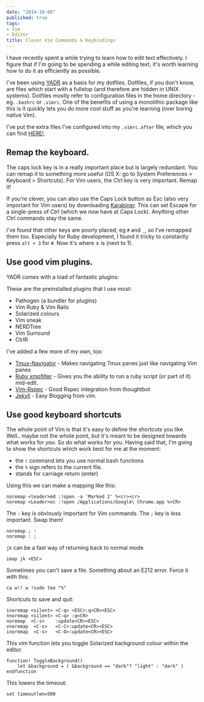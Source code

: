 ```yaml
---
date: "2014-10-08"
published: true
tags:
- Vim
- Editor
title: Clever Vim Commands & Keybindings
---
```


I have recently spent a while trying to learn how to edit text effectively. I figure that if I'm going to be spending a while editing text, it's worth learning how to do it as efficiently as possible.

I've been using [YADR](https://github.com/skwp/dotfiles) as a basis for my dotfiles. Dotfiles, if you don't know, are files which start with a fullstop (and therefore are hidden in UNIX systems). Dotfiles mostly refer to configuration files in the home directory - eg. `.bashrc` or  `.vimrc`. One of the benefits of using a monolithic package like this is it quickly lets you do more cool stuff as you're learning (over boring native Vim).

I've put the extra files I've configured into my `.vimrc.after` file, which you can find [HERE!](https://gist.github.com/19b76686f75f3b28dda8).

## Remap the keyboard.

The caps lock key is in a really important place but is largely redundant. You can remap it to something more useful (OS X: go to System Preferences > Keyboard > Shortcuts). For Vim users, the Ctrl key is very important. Remap it!

If you're clever, you can also use the Caps Lock button as Esc (also very important for Vim users) by downloading [Karabiner](https://pqrs.org/osx/karabiner/). This can set Escape for a single-press of Ctrl (which we now have at Caps Lock). Anything other Ctrl commands stay the same.

I've found that other keys are poorly placed; eg `#` and `_`, so I've remapped them too. Especially for Ruby development, I found it tricky to constantly press `alt + 3` for `#`. Now it's where ± is (next to 1).

## Use good vim plugins.

YADR comes with a load of fantastic plugins:

These are the preinstalled plugins that I use most:

- Pathogen (a bundler for plugins)
- Vim Ruby & Vim Rails
- Solarized colours
- Vim sneak
- NERDTree
- Vim Surround
- CtrlR


I've added a few more of my own, too:

- [Tmux-Navigator](christoomey/vim-tmux-navigator) - Makes navigating Tmux panes just like navigating Vim panes
- [Ruby xmpfilter](t9md/vim-ruby-xmpfilter) - Gives you the ability to run a ruby script (or part of it) mid-edit.
- [Vim-Rspec](thoughtbot/vim-rspec) - Good Rspec integration from thoughtbot
- [Jekyll](csexton/jekyll.vim) - Easy Blogging from vim.

## Use good keyboard shortcuts

The whole point of Vim is that it's easy to define the shortcuts you like. Well.. maybe not the whole point, but it's meant to be designed towards what works for _you_. So do what works for you. Having said that, I'm going to show the shortcuts which work best for me at the moment:

- the `!` command lets you use normal bash functions
- the `%` sign refers to the current file.
- <CR> stands for carriage return (enter)

Using this we can make a mapping like this:

    noremap <leader>md :!open -a 'Marked 2' %<cr><cr>
    noremap <Leader>oc :!open /Applications/Google\ Chrome.app %<CR>

The `:` key is obviously important for Vim commands. The `;` key is less important. Swap them!

    noremap ; :
    noremap : ;

`jk` can be a fast way of returning back to normal mode

    imap jk <ESC>

Sometimes you can't save a file. Something about an E212 error. Force it with this:

    ca w!! w !sudo tee "%"

Shortcuts to save and quit:

    inoremap <silent> <C-q> <ESC>:q<CR><ESC>
    nnoremap <silent> <C-q> :q<CR>
    noremap  <C-s>    :update<CR><ESC>
    vnoremap  <C-s>   <C-C>:update<CR><ESC>
    inoremap  <C-s>   <C-O>:update<CR><ESC>

This vim function lets you toggle Solarized background colour within the editor.

    function! ToggleBackground()
        let &background = ( &background == "dark"? "light" : "dark" )
    endfunction

This lowers the timeout:

    set timeoutlen=500

